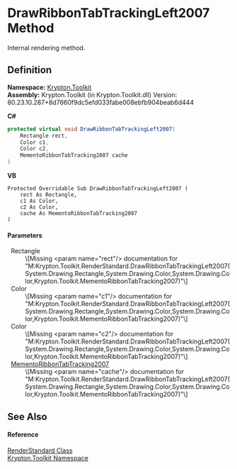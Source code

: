 # DrawRibbonTabTrackingLeft2007 Method


Internal rendering method.



## Definition
**Namespace:** <a href="79d2eac2-21f4-54ff-7552-b20c33c30600.md">Krypton.Toolkit</a>  
**Assembly:** Krypton.Toolkit (in Krypton.Toolkit.dll) Version: 80.23.10.287+8d7660f9dc5efd033fabe008ebfb904beab6d444

**C#**
``` C#
protected virtual void DrawRibbonTabTrackingLeft2007(
	Rectangle rect,
	Color c1,
	Color c2,
	MementoRibbonTabTracking2007 cache
)
```
**VB**
``` VB
Protected Overridable Sub DrawRibbonTabTrackingLeft2007 ( 
	rect As Rectangle,
	c1 As Color,
	c2 As Color,
	cache As MementoRibbonTabTracking2007
)
```



#### Parameters
<dl><dt>  Rectangle</dt><dd>\[Missing &lt;param name="rect"/&gt; documentation for "M:Krypton.Toolkit.RenderStandard.DrawRibbonTabTrackingLeft2007(System.Drawing.Rectangle,System.Drawing.Color,System.Drawing.Color,Krypton.Toolkit.MementoRibbonTabTracking2007)"\]</dd><dt>  Color</dt><dd>\[Missing &lt;param name="c1"/&gt; documentation for "M:Krypton.Toolkit.RenderStandard.DrawRibbonTabTrackingLeft2007(System.Drawing.Rectangle,System.Drawing.Color,System.Drawing.Color,Krypton.Toolkit.MementoRibbonTabTracking2007)"\]</dd><dt>  Color</dt><dd>\[Missing &lt;param name="c2"/&gt; documentation for "M:Krypton.Toolkit.RenderStandard.DrawRibbonTabTrackingLeft2007(System.Drawing.Rectangle,System.Drawing.Color,System.Drawing.Color,Krypton.Toolkit.MementoRibbonTabTracking2007)"\]</dd><dt>  <a href="8f75e79b-8640-9d0b-4496-05227db34b7c.md">MementoRibbonTabTracking2007</a></dt><dd>\[Missing &lt;param name="cache"/&gt; documentation for "M:Krypton.Toolkit.RenderStandard.DrawRibbonTabTrackingLeft2007(System.Drawing.Rectangle,System.Drawing.Color,System.Drawing.Color,Krypton.Toolkit.MementoRibbonTabTracking2007)"\]</dd></dl>

## See Also


#### Reference
<a href="8a8b9945-a6ad-21c4-5182-014e3b962e19.md">RenderStandard Class</a>  
<a href="79d2eac2-21f4-54ff-7552-b20c33c30600.md">Krypton.Toolkit Namespace</a>  
